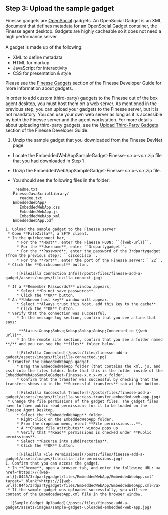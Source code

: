 ## Step 3: Upload the sample gadget

Finesse gadgets are <a href="https://en.wikipedia.org/wiki/OpenSocial" target="_blank">OpenSocial</a> gadgets. An OpenSocial Gadget is an XML document that defines metadata for an OpenSocial Gadget container, the Finesse agent desktop. Gadgets are highly cacheable so it does not need a high performance server.
<br><br>
A gadget is made up of the following:
 * XML to define metadata
 * HTML for markup
 * JavaScript for interactivity
 * CSS for presentation & style

Please see the <a href="https://developer.cisco.com/docs/finesse/#finesse-gadgets" target="_blank">Finesse Gadgets</a> section of the Finesse Developer Guide for more information about gadgets.

In order to add custom (third-party) gadgets to the Finesse out of the box agent desktop, you must host them on a web server. As mentioned in the previous step, you can upload your gadgets to the Finesse server, but it is not mandatory. You can use your own web server as long as it is accessible by both the Finesse server and the agent workstation. For more details about uploading third-party gadgets, see the <a href="https://developer.cisco.com/docs/finesse/#upload-third-party-gadgets" target="_blank">Upload Third-Party Gadgets</a> section of the Finesse Developer Guide.

1. Unzip the sample gadget that you downloaded from the Finesse DevNet page.
 * Locate the EmbeddedWebAppSampleGadget-Finesse-x.x.x-vx.x.zip file that you had downloaded in Step 1.
 * Unzip the EmbeddedWebAppSampleGadget-Finesse-x.x.x-vx.x.zip file.
 * You should see the following files in the folder:
 
     ```
	 _readme.txt
	 FinesseJavaScriptLibrary/
		readme.txt
	 EmbeddedWebApp/
		EmbeddedWebApp.css
		EmbeddedWebApp.js
		EmbeddedWebApp.xml
	 EmbeddedWebApp.pdf
```
1. Upload the sample gadget to the Finesse server
 * Open **FileZilla**, a SFTP client.
 * In the quickconnect bar,
     * For the **Host**, enter the Finesse FQDN: ``{{web-url}}``.
     * For the **Username**, enter ``3rdpartygadget``.
     * For the **Password**, enter the password of the 3rdpartygadget (from the previous step): ``ciscocisco``.
     * For the **Port**, enter the port of the Finesse server: ``22``.
 * Click the **Quickconnect** button.

     ![FileZilla Connection Info](/posts/files/finesse-add-a-gadget/assets/images/filezilla-connect.jpg)

 * If a **Remember Passwords?** window appears,
     * Select **Do not save passwords**.
     * Click the **OK** button.
 * An **Unknown host key** window will appear.
     * Select **Always trust this host, add this key to the cache**.
     * Click the **OK** button.
 * Verify that the connection was successful.
     * In the message log section, confirm that you see a line that says:

      **Status:&nbsp;&nbsp;&nbsp;&nbsp;&nbsp;Connected to {{web-url}}**.
     * In the remote site section, confirm that you see a folder named **/** and you can see the **files** folder below.

     ![FileZilla Connected](/posts/files/finesse-add-a-gadget/assets/images/filezilla-connected.jpg)
 * Transfer the EmbeddedWebApp gadget.
     * Drag the EmbeddedWebApp folder (that contains the xml, js, and css) into the files folder. Note that this is the folder inside of the EmbeddedWebAppSampleGadget-Finesse-x.x.x-vx.x folder.
     * Confirm that the transfer was successful by checking that the transfers shows up in the **Successful transfers** tab at the bottom.

     ![FileZilla Successful Transfer](/posts/files/finesse-add-a-gadget/assets/images/filezilla-success-transfer-embedded-web-app.jpg)
 * Change the file permissions of the gadget files. The gadget files have to have public read permissions for it to be loaded on the Finesse Agent Desktop.
     * Select the **EmbeddedWebApp** folder.
     * Right-Click on the EmbeddedWebApp folder.
     * From the dropdown menu, elect **File permissions...**.
     * A **Change file attributes** window pops up.
     * Verify that **Read** permissions is checked under **Public permissions**.
     * Select **Recurse into subdirectories**.
     * Click the **OK** button.

     ![FileZilla File Permissions](/posts/files/finesse-add-a-gadget/assets/images/filezilla-file-permissions.jpg)
1. Confirm that you can access the gadget.
 * In **Chrome**, open a browser tab, and enter the following URL: <a href="https://{{web-url}}:8445/3rdpartygadget/files/EmbeddedWebApp/EmbeddedWebApp.xml" target="_blank">https://{{web-url}}:8445/3rdpartygadget/files/EmbeddedWebApp/EmbeddedWebApp.xml</a>
 * If the sample gadget was uploaded successfully, you will see content of the EmbeddedWebApp.xml file in the browser window.

  ![Sample Gadget Uploaded](/posts/files/finesse-add-a-gadget/assets/images/sample-gadget-uploaded-embedded-web-app.jpg)
 